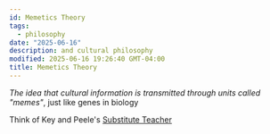 ```yaml
---
id: Memetics Theory
tags:
  - philosophy
date: "2025-06-16"
description: and cultural philosophy
modified: 2025-06-16 19:26:40 GMT-04:00
title: Memetics Theory
---
```


_The idea that cultural information is transmitted through units called "memes"_, just like genes in biology

Think of Key and Peele's [Substitute Teacher](https://www.youtube.com/watch?v=zRpsRKuyi3Y&ab_channel=ComedyCentralUK)
